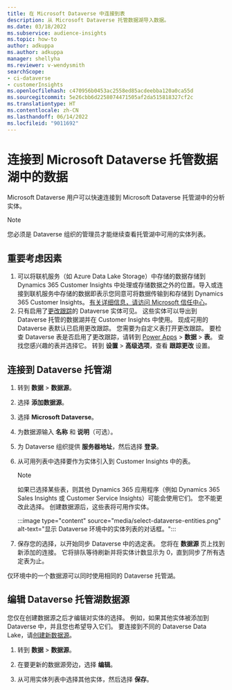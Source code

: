 ```yaml
---
title: 在 Microsoft Dataverse 中连接到表
description: 从 Microsoft Dataverse 托管数据湖导入数据。
ms.date: 03/18/2022
ms.subservice: audience-insights
ms.topic: how-to
author: adkuppa
ms.author: adkuppa
manager: shellyha
ms.reviewer: v-wendysmith
searchScope:
- ci-dataverse
- customerInsights
ms.openlocfilehash: c470956b0453ac2558ed85acdeebba120a0ca55d
ms.sourcegitcommit: 5e26cbb6d2258074471505af2da515818327cf2c
ms.translationtype: HT
ms.contentlocale: zh-CN
ms.lasthandoff: 06/14/2022
ms.locfileid: "9011692"
---
```

# <a name="connect-to-data-in-a-microsoft-dataverse-managed-data-lake"></a>连接到 Microsoft Dataverse 托管数据湖中的数据

Microsoft Dataverse 用户可以快速连接到 Microsoft Dataverse 托管湖中的分析实体。

> [!NOTE]
> 您必须是 Dataverse 组织的管理员才能继续查看托管湖中可用的实体列表。

## <a name="important-considerations"></a>重要考虑因素

1. 可以将联机服务（如 Azure Data Lake Storage）中存储的数据存储到 Dynamics 365 Customer Insights 中处理或存储数据之外的位置。导入或连接到联机服务中存储的数据即表示您同意可将数据传输到和存储到 Dynamics 365 Customer Insights。 [有关详细信息，请访问 Microsoft 信任中心](https://www.microsoft.com/trust-center)。
2. 只有启用了[更改跟踪](/power-platform/admin/enable-change-tracking-control-data-synchronization)的 Dataverse 实体可见。 这些实体可以导出到 Dataverse 托管的数据湖并在 Customer Insights 中使用。 现成可用的 Dataverse 表默认已启用更改跟踪。 您需要为自定义表打开更改跟踪。 要检查 Dataverse 表是否启用了更改跟踪，请转到 [Power Apps](https://make.powerapps.com) > **数据** > **表**。 查找您感兴趣的表并选择它。 转到 **设置** > **高级选项**，查看 **跟踪更改** 设置。

## <a name="connect-to-a-dataverse-managed-lake"></a>连接到 Dataverse 托管湖

1. 转到 **数据** > **数据源**。

1. 选择 **添加数据源**。

1. 选择 **Microsoft Dataverse**。

1. 为数据源输入 **名称** 和 **说明**（可选）。

1. 为 Dataverse 组织提供 **服务器地址**，然后选择 **登录**。

1. 从可用列表中选择要作为实体引入到 Customer Insights 中的表。

   > [!NOTE]
   > 如果已选择某些表，则其他 Dynamics 365 应用程序（例如 Dynamics 365 Sales Insights 或 Customer Service Insights）可能会使用它们。 您不能更改此选择。 创建数据源后，这些表将可用作实体。

    :::image type="content" source="media/select-dataverse-entities.png" alt-text="显示 Dataverse 环境中的实体列表的对话框。":::

1. 保存您的选择，以开始同步 Dataverse 中的选定表。 您将在 **数据源** 页上找到新添加的连接。 它将排队等待刷新并将实体计数显示为 0，直到同步了所有选定表为止。

仅环境中的一个数据源可以同时使用相同的 Dataverse 托管湖。

## <a name="edit-a-dataverse-managed-lake-data-source"></a>编辑 Dataverse 托管湖数据源

您仅在创建数据源之后才编辑对实体的选择。 例如，如果其他实体被添加到 Dataverse 中，并且您也希望导入它们。
要连接到不同的 Dataverse Data Lake，请[创建新数据源](#connect-to-a-dataverse-managed-lake)。

1. 转到 **数据** > **数据源**。

1. 在要更新的数据源旁边，选择 **编辑**。

1. 从可用实体列表中选择其他实体，然后选择 **保存**。

